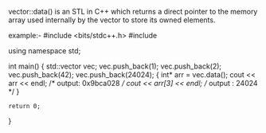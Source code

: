vector::data()
is an STL in C++ which returns a direct pointer to the memory array used internally by the vector to store its owned elements.

example:-
#include <bits/stdc++.h>
#include <vector>

using namespace std;

int main() {
  std::vector<int> vec;
  vec.push_back(1);
  vec.push_back(2);
  vec.push_back(42);
  vec.push_back(24024);
  {
    int* arr = vec.data();
    cout << arr << endl; /* output: 0x9bca028 */
    cout << arr[3] << endl; /* output : 24024 */
  }
  
    return 0; 
} 
